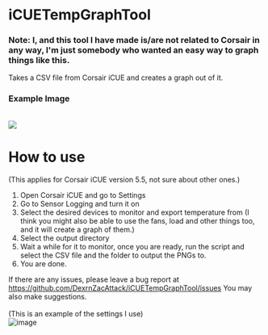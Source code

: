 # iCUETempGraphTool
### Note: I, and this tool I have made is/are not related to Corsair in any way, I'm just somebody who wanted an easy way to graph things like this.
Takes a CSV file from Corsair iCUE and creates a graph out of it.

### Example Image
<br>
<img src=https://github.com/DexrnZacAttack/iCUETempGraphTool/assets/60078656/3a29049e-6077-43fe-9e82-8a6b6785f101></img>

# How to use
(This applies for Corsair iCUE version 5.5, not sure about other ones.)

1. Open Corsair iCUE and go to Settings
2. Go to Sensor Logging and turn it on
3. Select the desired devices to monitor and export temperature from (I think you might also be able to use the fans, load and other things too, and it will create a graph of them.)
4. Select the output directory <br>
5. Wait a while for it to monitor, once you are ready, run the script and select the CSV file and the folder to output the PNGs to.
6. You are done.

If there are any issues, please leave a bug report at https://github.com/DexrnZacAttack/iCUETempGraphTool/issues
You may also make suggestions.
<br>
<br>
(This is an example of the settings I use) 
<br>
![image](https://github.com/DexrnZacAttack/iCUETempGraphTool/assets/60078656/50c61664-98f5-4c80-9242-d826e8f1f360)

